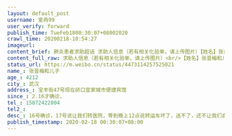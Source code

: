 ```yaml
---
layout: default_post
username: 爱冉99
user_verify: forward
publish_time: TueFeb1800:30:07+08002020
crawl_time: 20200218-10:54:27
imageurl: 
content_brief: 肺炎患者求助超话 求助人信息（若有相关化验单，请上传图片）【姓名】张昔梅     和儿子【年龄】42       12【所在城市】武汉【所在小区、社区】宝丰街47号    现在硚口宜家城市便捷宾馆【患病时间】2.16才确诊，【联系方式】15872422804【其他紧急联系人】【病情描述】16号确诊，17号说让 ...全文
content_full_raw: 求助人信息（若有相关化验单，请上传图片）<br/>【姓名】张昔梅和儿子<br/>【年龄】4212<br/>【所在城市】武汉<br/>【所在小区、社区】宝丰街47号现在硚口宜家城市便捷宾馆<br/>【患病时间】2.16才确诊，<br/>【联系方式】15872422804<br/>【其他紧急联系人】<br/>【病情描述】16号确诊，17号说让我们转医院，等到晚上12点说转运车坏了，送不了，还不让我们自己打120去（不给那边接收信息）说定点有自己的转送程序，我们命没程序重要！已经拖了十一天了！不能早发现早治疗么，关健我儿子才12岁，对他以后有影响怎么办？说今晚一定转走，空话！病历不在我这也传不了！求快点转医院<adata-url="http://t.cn/R2WxQOQ"href="http://weibo.com/p/1001018008642010000000000"data-hide=""><spanclass='url-icon'><imgstyle='width:1rem;height:1rem'src='https://h5.sinaimg.cn/upload/2015/09/25/3/timeline_card_small_location_default.png'></span><spanclass="surl-text">武汉</span></a>
status_url: https://m.weibo.cn/status/4473114257525021
name_: 张昔梅和儿子
age_: 4212
city_: 武汉
address_: 宝丰街47号现在硚口宜家城市便捷宾馆
since_: 2.16才确诊，
tel_: 15872422804
tel2_: 
desc_: 16号确诊，17号说让我们转医院，等到晚上12点说转运车坏了，送不了，还不让我们自己打120去（不给那边接收信息）说定点有自己的转送程序，我们命没程序重要！已经拖了十一天了！不能早发现早治疗么，关健我儿子才12岁，对他以后有影响怎么办？说今晚一定转走，空话！病历不在我这也传不了！求快点转医院<adata-url="http//t.cn/R2WxQOQ"href="http//weibo.com/p/1001018008642010000000000"data-hide=""><spanclass='url-icon'><imgstyle='width1rem;height1rem'src='https//h5.sinaimg.cn/upload/2015/09/25/3/timeline_card_small_location_default.png'></span><spanclass="surl-text">武汉</span></a>
publish_timestamp: 2020-02-18 00:30:07+08:00
---
```

